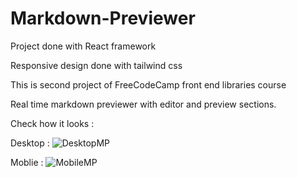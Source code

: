 # Markdown-Previewer

Project done with React framework

Responsive design done with tailwind css

This is second project of FreeCodeCamp front end libraries course

Real time markdown previewer with editor and preview sections.

Check how it looks :

Desktop : 
![DesktopMP](https://user-images.githubusercontent.com/62839581/113311871-06532380-930a-11eb-9c0a-92384b846384.png)


Moblie : 
![MobileMP](https://user-images.githubusercontent.com/62839581/113311896-0bb06e00-930a-11eb-9a7f-389a4a9faa08.png)








